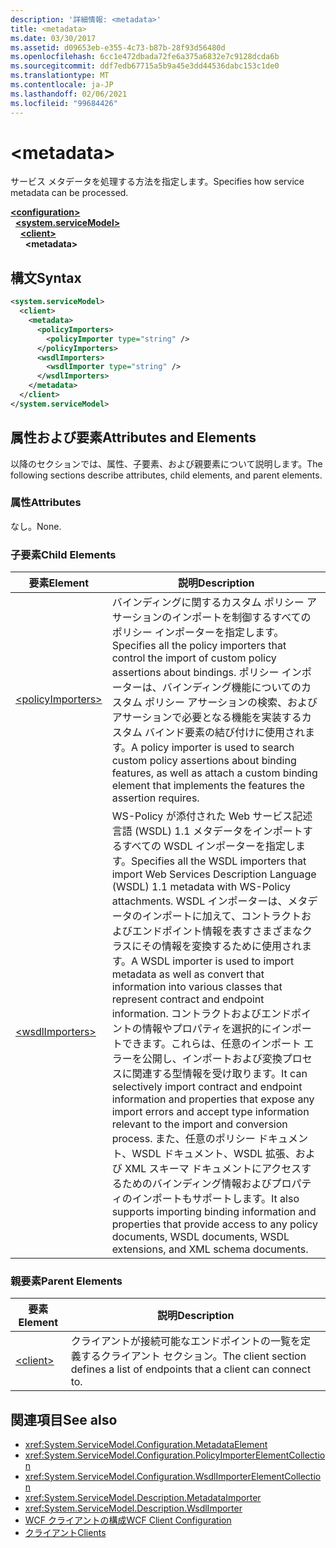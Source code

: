 ```yaml
---
description: '詳細情報: <metadata>'
title: <metadata>
ms.date: 03/30/2017
ms.assetid: d09653eb-e355-4c73-b87b-28f93d56480d
ms.openlocfilehash: 6cc1e472dbada72fe6a375a6832e7c9128dcda6b
ms.sourcegitcommit: ddf7edb67715a5b9a45e3dd44536dabc153c1de0
ms.translationtype: MT
ms.contentlocale: ja-JP
ms.lasthandoff: 02/06/2021
ms.locfileid: "99684426"
---
```

# \<metadata>

<span data-ttu-id="346cd-102">サービス メタデータを処理する方法を指定します。</span><span class="sxs-lookup"><span data-stu-id="346cd-102">Specifies how service metadata can be processed.</span></span>  
  
[**\<configuration>**](../configuration-element.md)\
&nbsp;&nbsp;[**\<system.serviceModel>**](system-servicemodel.md)\
&nbsp;&nbsp;&nbsp;&nbsp;[**\<client>**](client.md)\
&nbsp;&nbsp;&nbsp;&nbsp;&nbsp;&nbsp;**\<metadata>**  
  
## <a name="syntax"></a><span data-ttu-id="346cd-103">構文</span><span class="sxs-lookup"><span data-stu-id="346cd-103">Syntax</span></span>  
  
```xml  
<system.serviceModel>
  <client>
    <metadata>
      <policyImporters>
        <policyImporter type="string" />
      </policyImporters>
      <wsdlImporters>
        <wsdlImporter type="string" />
      </wsdlImporters>
    </metadata>
  </client>
</system.serviceModel>
```  
  
## <a name="attributes-and-elements"></a><span data-ttu-id="346cd-104">属性および要素</span><span class="sxs-lookup"><span data-stu-id="346cd-104">Attributes and Elements</span></span>  

 <span data-ttu-id="346cd-105">以降のセクションでは、属性、子要素、および親要素について説明します。</span><span class="sxs-lookup"><span data-stu-id="346cd-105">The following sections describe attributes, child elements, and parent elements.</span></span>  
  
### <a name="attributes"></a><span data-ttu-id="346cd-106">属性</span><span class="sxs-lookup"><span data-stu-id="346cd-106">Attributes</span></span>  

 <span data-ttu-id="346cd-107">なし。</span><span class="sxs-lookup"><span data-stu-id="346cd-107">None.</span></span>  
  
### <a name="child-elements"></a><span data-ttu-id="346cd-108">子要素</span><span class="sxs-lookup"><span data-stu-id="346cd-108">Child Elements</span></span>  
  
|<span data-ttu-id="346cd-109">要素</span><span class="sxs-lookup"><span data-stu-id="346cd-109">Element</span></span>|<span data-ttu-id="346cd-110">説明</span><span class="sxs-lookup"><span data-stu-id="346cd-110">Description</span></span>|  
|-------------|-----------------|  
|[\<policyImporters>](policyimporters.md)|<span data-ttu-id="346cd-111">バインディングに関するカスタム ポリシー アサーションのインポートを制御するすべてのポリシー インポーターを指定します。</span><span class="sxs-lookup"><span data-stu-id="346cd-111">Specifies all the policy importers that control the import of custom policy assertions about bindings.</span></span> <span data-ttu-id="346cd-112">ポリシー インポーターは、バインディング機能についてのカスタム ポリシー アサーションの検索、およびアサーションで必要となる機能を実装するカスタム バインド要素の結び付けに使用されます。</span><span class="sxs-lookup"><span data-stu-id="346cd-112">A policy importer is used to search custom policy assertions about binding features, as well as attach a custom binding element that implements the features the assertion requires.</span></span>|  
|[\<wsdlImporters>](wsdlimporters.md)|<span data-ttu-id="346cd-113">WS-Policy が添付された Web サービス記述言語 (WSDL) 1.1 メタデータをインポートするすべての WSDL インポーターを指定します。</span><span class="sxs-lookup"><span data-stu-id="346cd-113">Specifies all the WSDL importers that import Web Services Description Language (WSDL) 1.1 metadata with WS-Policy attachments.</span></span> <span data-ttu-id="346cd-114">WSDL インポーターは、メタデータのインポートに加えて、コントラクトおよびエンドポイント情報を表すさまざまなクラスにその情報を変換するために使用されます。</span><span class="sxs-lookup"><span data-stu-id="346cd-114">A WSDL importer is used to import metadata as well as convert that information into various classes that represent contract and endpoint information.</span></span> <span data-ttu-id="346cd-115">コントラクトおよびエンドポイントの情報やプロパティを選択的にインポートできます。これらは、任意のインポート エラーを公開し、インポートおよび変換プロセスに関連する型情報を受け取ります。</span><span class="sxs-lookup"><span data-stu-id="346cd-115">It can selectively import contract and endpoint information and properties that expose any import errors and accept type information relevant to the import and conversion process.</span></span> <span data-ttu-id="346cd-116">また、任意のポリシー ドキュメント、WSDL ドキュメント、WSDL 拡張、および XML スキーマ ドキュメントにアクセスするためのバインディング情報およびプロパティのインポートもサポートします。</span><span class="sxs-lookup"><span data-stu-id="346cd-116">It also supports importing binding information and properties that provide access to any policy documents, WSDL documents, WSDL extensions, and XML schema documents.</span></span>|  
  
### <a name="parent-elements"></a><span data-ttu-id="346cd-117">親要素</span><span class="sxs-lookup"><span data-stu-id="346cd-117">Parent Elements</span></span>  
  
|<span data-ttu-id="346cd-118">要素</span><span class="sxs-lookup"><span data-stu-id="346cd-118">Element</span></span>|<span data-ttu-id="346cd-119">説明</span><span class="sxs-lookup"><span data-stu-id="346cd-119">Description</span></span>|  
|-------------|-----------------|  
|[\<client>](client.md)|<span data-ttu-id="346cd-120">クライアントが接続可能なエンドポイントの一覧を定義するクライアント セクション。</span><span class="sxs-lookup"><span data-stu-id="346cd-120">The client section defines a list of endpoints that a client can connect to.</span></span>|  
  
## <a name="see-also"></a><span data-ttu-id="346cd-121">関連項目</span><span class="sxs-lookup"><span data-stu-id="346cd-121">See also</span></span>

- <xref:System.ServiceModel.Configuration.MetadataElement>
- <xref:System.ServiceModel.Configuration.PolicyImporterElementCollection>
- <xref:System.ServiceModel.Configuration.WsdlImporterElementCollection>
- <xref:System.ServiceModel.Description.MetadataImporter>
- <xref:System.ServiceModel.Description.WsdlImporter>
- [<span data-ttu-id="346cd-122">WCF クライアントの構成</span><span class="sxs-lookup"><span data-stu-id="346cd-122">WCF Client Configuration</span></span>](../../../wcf/feature-details/client-configuration.md)
- [<span data-ttu-id="346cd-123">クライアント</span><span class="sxs-lookup"><span data-stu-id="346cd-123">Clients</span></span>](../../../wcf/feature-details/clients.md)

